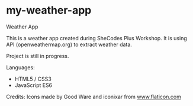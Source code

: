 # my-weather-app

Weather App

This is a weather app created during SheCodes Plus Workshop.
It is using API (openweathermap.org) to extract weather data.

Project is still in progress.

Languages:

- HTML5 / CSS3
- JavaScript ES6

Credits:
Icons made by Good Ware and iconixar from www.flaticon.com
